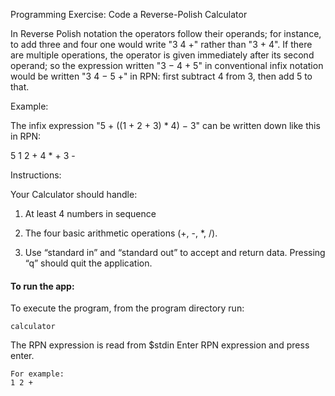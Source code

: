 Programming Exercise: Code a Reverse-Polish Calculator

In Reverse Polish notation the operators follow their operands; for instance, to add three and four one would write "3 4 +" rather than "3 + 4". If there are multiple operations, the operator is given immediately after its second operand; so the expression written "3 − 4 + 5" in conventional infix notation would be written "3 4 − 5 +" in RPN: first subtract 4 from 3, then add 5 to that.

Example:

The infix expression "5 + ((1 + 2 + 3) * 4) − 3" can be written down like this in RPN:

5 1 2 + 4 * + 3 -


Instructions:

Your Calculator should handle:

1) At least 4 numbers in sequence

2) The four basic arithmetic operations (+, -, *, /).

3) Use “standard in” and “standard out” to accept and return data. Pressing “q” should quit the application.

#### To run the app:

To execute the program, from the program directory run:

    calculator 

The RPN expression is read from $stdin
Enter RPN expression and press enter.

    For example:
    1 2 + 


